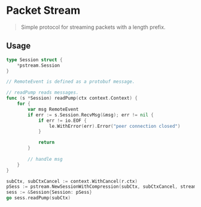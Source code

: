 # Packet Stream

> Simple protocol for streaming packets with a length prefix.

## Usage

```go
type Session struct {
	*pstream.Session
}

// RemoteEvent is defined as a protobuf message.

// readPump reads messages.
func (s *Session) readPump(ctx context.Context) {
	for {
		var msg RemoteEvent
		if err := s.Session.RecvMsg(&msg); err != nil {
			if err != io.EOF {
				le.WithError(err).Error("peer connection closed")
			}

			return
		}
        
        // handle msg
	}
}

subCtx, subCtxCancel := context.WithCancel(r.ctx)
pSess := pstream.NewSessionWithCompression(subCtx, subCtxCancel, stream)
sess := &Session{Session: pSess}
go sess.readPump(subCtx)
```
